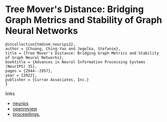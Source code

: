 # Tree Mover's Distance: Bridging Graph Metrics and Stability of Graph Neural Networks

```
@incollection{tmdsvm_neurips22,
author = {Chuang, Ching-Yao and Jegelka, Stefanie},
title = {Tree Mover's Distance: Bridging Graph Metrics and Stability of Graph Neural Networks},
booktitle = {Advances in Neural Information Processing Systems (NeurIPS) 35},
pages = {2944--2957},
year = {2022},
publisher = {Curran Associates, Inc.}
}
```

links
- [neurips](https://nips.cc/Conferences/2022/Schedule?showEvent=53719)
- [openreview](https://openreview.net/forum?id=Qh89hwiP5ZR)
- [proceedings](https://papers.nips.cc//paper_files/paper/2022/hash/139ae969f49abd9a113981c1f7fce5ce-Abstract-Conference.html),
